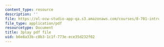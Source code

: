 ```yaml
---
content_type: resource
description: ''
file: https://ol-ocw-studio-app-qa.s3.amazonaws.com/courses/8-701-introduction-to-nuclear-and-particle-physics-fall-2020/b6e8a33bc8b31c1f773eece35d232f02_nXzur-2hbkI.pdf
file_type: application/pdf
resourcetype: Document
title: 3play pdf file
uid: b6e8a33b-c8b3-1c1f-773e-ece35d232f02
---
```

